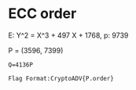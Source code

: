 # ECC order

E: Y^2 = X^3 + 497 X + 1768, p: 9739

P = (3596, 7399)

`Q=4136P`

`Flag Format:CryptoADV{P.order}`